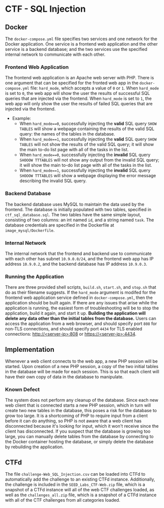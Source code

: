 # CTF - SQL Injection

## Docker

The `docker-compose.yml` file specifies two services and one network for the Docker application.
One service is a frontend web application and the other service is a backend database; and the two services use the specified internal network to communicate with each other.

### Frontend Web Application

The frontend web application is an Apache web server with PHP.
There is one argument that can be specified for the fronted web app in the `docker-compose.yml` file: `hard_mode`, which accepts a value of `0` or `1`.
When `hard_mode` is set to `0`, the web app will show the user the results of successful SQL queries that are injected via the frontend.
When `hard_mode` is set to `1`, the web app will only show the user the results of failed SQL queries that are injected via the frontend.
* Example:
   * When `hard_mode==0`, successfully injecting the **valid** SQL query `SHOW TABLES` will show a webpage containing the results of the valid SQL query: the names of the tables in the database.
   * When `hard_mode==1`, successfully injecting the **valid** SQL query `SHOW TABLES` will not show the results of the valid SQL query; it will show the main to-do list page with all of the tasks in the list.
   * When `hard_mode==0`, successfully injecting the **invalid** SQL query `SHOOOW TTTABLES` will not show any output from the invalid SQL query; it will show the main to-do list page with all of the tasks in the list.
   * When `hard_mode==1`, successfully injecting the **invalid** SQL query `SHOOOW TTTABLES` will show a webpage displaying the error message describing the invalid SQL query.

### Backend Database

The backend database uses MySQL to maintain the data used by the frontend.
The database is initially populated with two tables, specified in `ctf_sql_database.sql`.
The two tables have the same simple layout, consisting of two columns: an int named `id`, and a string named `task`.
The database credentials are specified in the Dockerfile at `image_mysql/Dockerfile`.

### Internal Network

The internal network that the frontend and backend use to communicate with each other has subnet `10.9.0.0/24`, and the frontend web app has IP address `10.9.0.2`, and the backend database has IP address `10.9.0.3`.

### Running the Application

There are three provided shell scripts, `build.sh`, `start.sh`, and `stop.sh` that do as their filename suggests.
If the `hard_mode` argument is modifed for the frontend web application service defined in `docker-compose.yml`, then the application should be built again.
If there are any issues that arise while the application is running, the easiest form of troubleshooting will be to stop the application, build it again, and start it up.
**Building the application will delete any data other than the initial tables from the database.**
Users can access the application from a web browser, and should specify port `808` for non-TLS connections, and should specify port `4434` for TLS enabled connections: [http://\<server-ip\>:808](http://\<server-ip\>:808) or [https://\<server-ip\>:4434](https://\<server-ip\>:4434). 

## Implementation

Whenever a web client connects to the web app, a new PHP session will be started.
Upon creation of a new PHP session, a copy of the two initial tables in the database will be made for each session.
This is so that each client will have their own copy of data in the database to manipulate.

### Known Defect

The system does not perform any cleanup of the database.
Since each new web client that is connected starts a new PHP session, which in turn will create two new tables in the database, this poses a risk for the database to grow too large.
It is a shortcoming of PHP to require input from a client before it can do anything, so PHP is not aware that a web client has disconnected because it's looking for input, which it won't receive since the client has disconnected.
If you suspect that the database is growing too large, you can manually delete tables from the database by connecting to the Docker container hosting the database, or simply delete the database by rebuilding the application.

## CTFd

The file `challenge-Web_SQL_Injection.csv` can be loaded into CTFd to automatically add the challenge to an existing CTFd instance.
Additionally, the challenge is included in the `SEED_Labs_CTF-Web.zip` file, which is a snapshot of a CTFd instance will all of the web CTF challenges loaded, as well as the `challenges_all.zip` file, which is a snapshot of a CTFd instance with all of the CTF challenges from all categories loaded.
